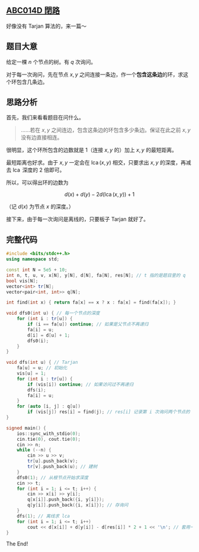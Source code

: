 ## [ABC014D 閉路](https://www.luogu.com.cn/problem/AT_abc014_4)

好像没有 Tarjan 算法的，来一篇～

## 题目大意

给定一棵 $n$ 个节点的树。有 $q$ 次询问。

对于每一次询问，先在节点 $x, y$ 之间连接一条边，作一个**包含这条边**的环，求这个环包含几条边。

## 思路分析

首先，我们来看看题目在问什么。

> ……若在 $x, y$ 之间连边，包含这条边的环包含多少条边。保证在此之前 $x, y$ 没有边直接相连。

很明显，这个环所包含的边数就是 $1$（连接 $x, y$ 的）加上 $x, y$ 的最短距离。

最短距离也好求。由于 $x, y$ 一定会在 $\operatorname{lca}(x, y)$ 相交，只要求出 $x, y$ 的深度，再减去 $\operatorname{lca}$ 深度的 $2$ 倍即可。

所以，可以得出环的边数为

$$ d(x) + d(y) - 2d(\operatorname{lca}(x, y)) + 1 $$

（记 $d(x)$ 为节点 $x$ 的深度。）

接下来，由于每一次询问是离线的，只要板子 Tarjan 就好了。

## 完整代码

```cpp
#include <bits/stdc++.h>
using namespace std;

const int N = 5e5 + 10;
int n, t, u, v, x[N], y[N], d[N], fa[N], res[N]; // t 指的是题目里的 q
bool vis[N];
vector<int> tr[N];
vector<pair<int, int>> q[N];

int find(int x) { return fa[x] == x ? x : fa[x] = find(fa[x]); }

void dfs0(int u) { // 每一个节点的深度
    for (int i : tr[u]) {
        if (i == fa[u]) continue; // 如果是父节点不再递归
        fa[i] = u;
        d[i] = d[u] + 1;
        dfs0(i);
    }
}

void dfs(int u) { // Tarjan
    fa[u] = u; // 初始化
    vis[u] = 1;
    for (int i : tr[u]) {
        if (vis[i]) continue; // 如果访问过不再递归
        dfs(i);
        fa[i] = u;
    }
    for (auto [i, j] : q[u])
        if (vis[j]) res[i] = find(j); // res[i] 记录第 i 次询问两个节点的 lca
}

signed main() {
    ios::sync_with_stdio(0);
    cin.tie(0), cout.tie(0);
    cin >> n;
    while (--n) {
        cin >> u >> v;
        tr[u].push_back(v);
        tr[v].push_back(u); // 建树
    }
    dfs0(1); // 从根节点开始求深度
    cin >> t;
    for (int i = 1; i <= t; i++) {
        cin >> x[i] >> y[i];
        q[x[i]].push_back({i, y[i]});
        q[y[i]].push_back({i, x[i]}); // 存询问
    }
    dfs(1); // 离线求 lca
    for (int i = 1; i <= t; i++)
        cout << d[x[i]] + d[y[i]] - d[res[i]] * 2 + 1 << '\n'; // 套用一下
}
```

The End!